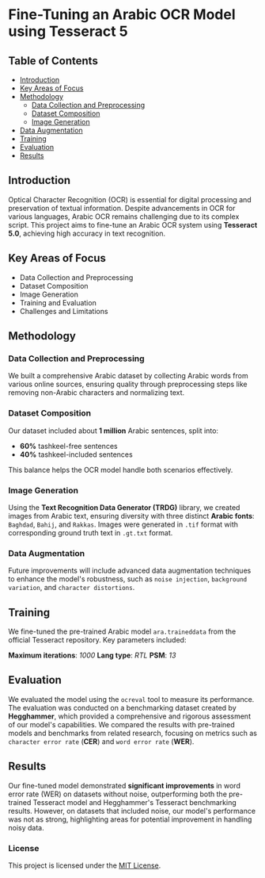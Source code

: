 # Fine-Tuning an Arabic OCR Model using Tesseract 5

## Table of Contents

* [Introduction](#introduction)
* [Key Areas of Focus](#Key-areas-of-focus)
* [Methodology](#methodology)
  * [Data Collection and Preprocessing](#data-collection-and-preprocessing)
  * [Dataset Composition](#dataset-composition)
  * [Image Generation](#image-generation)
* [Data Augmentation](#data-augmentation)
* [Training](#training)
* [Evaluation](#evaluation)
* [Results](#results)

## Introduction
Optical Character Recognition (OCR) is essential for digital processing and preservation of textual information. Despite advancements in OCR for various languages, Arabic OCR remains challenging due to its complex script. This project aims to fine-tune an Arabic OCR system using **Tesseract 5.0**, achieving high accuracy in text recognition.

## Key Areas of Focus
* Data Collection and Preprocessing
* Dataset Composition
* Image Generation
* Training and Evaluation
* Challenges and Limitations

## Methodology

### Data Collection and Preprocessing
We built a comprehensive Arabic dataset by collecting Arabic words from various online sources, ensuring quality through preprocessing steps like removing non-Arabic characters and normalizing text.

### Dataset Composition
Our dataset included about **1 million** Arabic sentences, split into:

* **60%** tashkeel-free sentences
* **40%** tashkeel-included sentences

This balance helps the OCR model handle both scenarios effectively.

### Image Generation
Using the **Text Recognition Data Generator (TRDG)** library, we created images from Arabic text, ensuring diversity with three distinct **Arabic fonts**: `Baghdad`, `Bahij`, and `Rakkas`. Images were generated in `.tif` format with corresponding ground truth text in `.gt.txt` format.

### Data Augmentation
Future improvements will include advanced data augmentation techniques to enhance the model's robustness, such as `noise injection`, `background variation`, and `character distortions`.

## Training
We fine-tuned the pre-trained Arabic model `ara.traineddata` from the official Tesseract repository. Key parameters included:

**Maximum iterations**: *1000*
**Lang type**: *RTL*
**PSM**: *13*

## Evaluation
We evaluated the model using the `ocreval` tool to measure its performance. The evaluation was conducted on a benchmarking dataset created by **Hegghammer**, which provided a comprehensive and rigorous assessment of our model's capabilities. We compared the results with pre-trained models and benchmarks from related research, focusing on metrics such as `character error rate` (**CER**) and `word error rate` (**WER**).

## Results
Our fine-tuned model demonstrated **significant improvements** in word error rate (WER) on datasets without noise, outperforming both the pre-trained Tesseract model and Hegghammer's Tesseract benchmarking results. However, on datasets that included noise, our model's performance was not as strong, highlighting areas for potential improvement in handling noisy data.

### License
This project is licensed under the <ins>MIT License</ins>.
